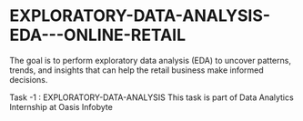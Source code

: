 # EXPLORATORY-DATA-ANALYSIS-EDA---ONLINE-RETAIL
The goal is to perform exploratory data analysis (EDA) to uncover patterns, trends, and insights that can help the retail business make informed decisions.

Task -1 : EXPLORATORY-DATA-ANALYSIS
This task is part of Data Analytics Internship at Oasis Infobyte
